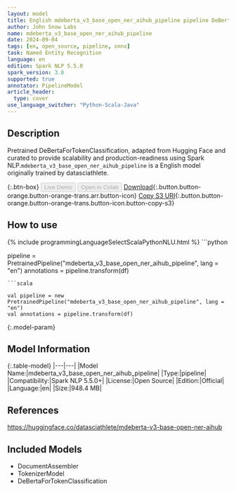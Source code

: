 ```yaml
---
layout: model
title: English mdeberta_v3_base_open_ner_aihub_pipeline pipeline DeBertaForTokenClassification from datasciathlete
author: John Snow Labs
name: mdeberta_v3_base_open_ner_aihub_pipeline
date: 2024-09-04
tags: [en, open_source, pipeline, onnx]
task: Named Entity Recognition
language: en
edition: Spark NLP 5.5.0
spark_version: 3.0
supported: true
annotator: PipelineModel
article_header:
  type: cover
use_language_switcher: "Python-Scala-Java"
---
```


## Description

Pretrained DeBertaForTokenClassification, adapted from Hugging Face and curated to provide scalability and production-readiness using Spark NLP.`mdeberta_v3_base_open_ner_aihub_pipeline` is a English model originally trained by datasciathlete.

{:.btn-box}
<button class="button button-orange" disabled>Live Demo</button>
<button class="button button-orange" disabled>Open in Colab</button>
[Download](https://s3.amazonaws.com/auxdata.johnsnowlabs.com/public/models/mdeberta_v3_base_open_ner_aihub_pipeline_en_5.5.0_3.0_1725472421189.zip){:.button.button-orange.button-orange-trans.arr.button-icon}
[Copy S3 URI](s3://auxdata.johnsnowlabs.com/public/models/mdeberta_v3_base_open_ner_aihub_pipeline_en_5.5.0_3.0_1725472421189.zip){:.button.button-orange.button-orange-trans.button-icon.button-copy-s3}

## How to use



<div class="tabs-box" markdown="1">
{% include programmingLanguageSelectScalaPythonNLU.html %}
```python

pipeline = PretrainedPipeline("mdeberta_v3_base_open_ner_aihub_pipeline", lang = "en")
annotations =  pipeline.transform(df)   

```
```scala

val pipeline = new PretrainedPipeline("mdeberta_v3_base_open_ner_aihub_pipeline", lang = "en")
val annotations = pipeline.transform(df)

```
</div>

{:.model-param}
## Model Information

{:.table-model}
|---|---|
|Model Name:|mdeberta_v3_base_open_ner_aihub_pipeline|
|Type:|pipeline|
|Compatibility:|Spark NLP 5.5.0+|
|License:|Open Source|
|Edition:|Official|
|Language:|en|
|Size:|948.4 MB|

## References

https://huggingface.co/datasciathlete/mdeberta-v3-base-open-ner-aihub

## Included Models

- DocumentAssembler
- TokenizerModel
- DeBertaForTokenClassification